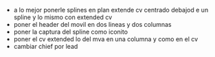 - a lo mejor ponerle splines en plan extende cv centrado debajod e un spline y lo mismo con extended cv
- poner el header del movil en dos lineas y dos columnas
- poner la captura del spline como iconito
- poner el cv extended lo del mva en una columna y como en el cv
- cambiar chief por lead

